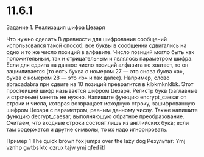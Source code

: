 # 11.6.1
Задание 1. Реализация шифра Цезаря

Что нужно сделать
В древности для шифрования сообщений использовался такой способ: все буквы в сообщении сдвигались на одно и то же число позиций в алфавите. Число позиций могло быть как положительным, так и отрицательным и являлось параметром шифра. Если для сдвига на данное число позиций алфавита не хватает, то он зацикливается (то есть буква с номером 27 — это снова буква «a», буква с номером 28 — это «b» и так далее).
Например, слово abracadabra при сдвиге на 10 позиций превратится в klbkmknklbk. Этот простейший шифр называется шифром Цезаря. Регистр букв (заглавные и строчные) менять не нужно. Напишите функцию encrypt_caesar от строки и числа, которая возвращает исходную строку, зашифрованную шифром Цезаря с параметром, равным данному числу. Также напишите функцию decrypt_caesar, выполняющую обратное преобразование. Считаем, что входные строки состоят лишь из английских букв; если там содержатся и другие символы, то их надо игнорировать.

Пример 1
The quick brown fox jumps over the lazy dog
Результат:
Ymj vznhp gwtbs ktc ozrux tajw ymj qfed itl
